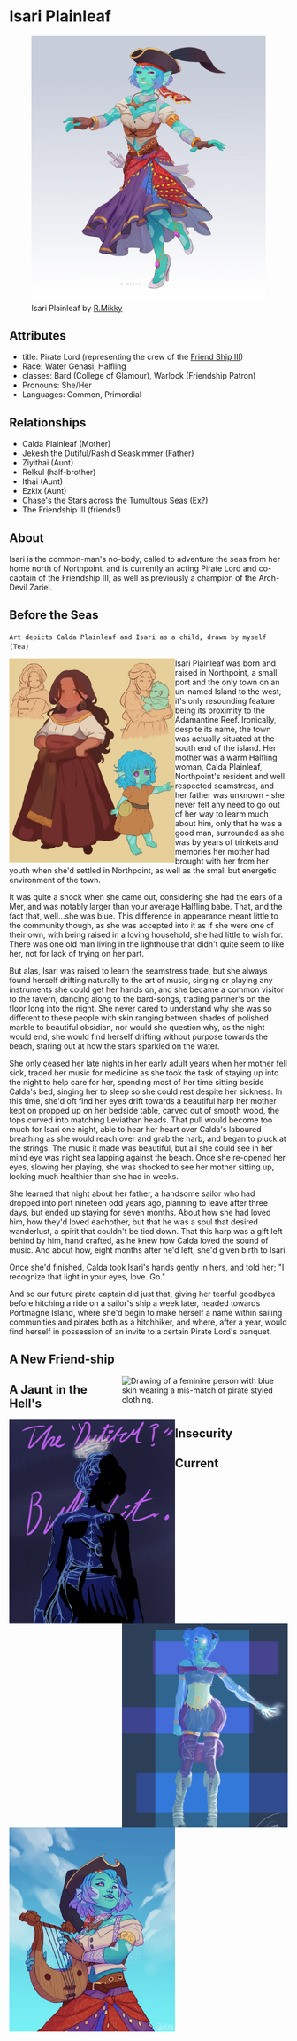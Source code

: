 # Isari Plainleaf

<figure>
  <img src="images/isari-r-mikky.png" alt="Drawing of a feminine person with blue skin wearing Romani-inspired clothing and a black tricorner pirate hat." />
  <figcaption>Isari Plainleaf by <a href="https://linktr.ee/R.Mikky">R.Mikky</a></figcaption>
</figure>

## Attributes

- title: Pirate Lord (representing the crew of the [Friend Ship III](../fleet/friend-ship.md))
- Race: Water Genasi, Halfling
- classes: Bard (College of Glamour), Warlock (Friendship Patron)
- Pronouns: She/Her
- Languages: Common, Primordial

## Relationships

- Calda Plainleaf (Mother)
- Jekesh the Dutiful/Rashid Seaskimmer (Father)
- Ziyithai (Aunt)
- Relkul (half-brother)
- Ithai (Aunt)
- Ezkix (Aunt)
- Chase's the Stars across the Tumultous Seas (Ex?)
- The Friendship III (friends!)

## About

Isari is the common-man's no-body, called to adventure the seas from her home north of Northpoint, and is currently an acting Pirate Lord and co-captain of the Friendship III, as well as previously a champion of the Arch-Devil Zariel.

## Before the Seas

`Art depicts Calda Plainleaf and Isari as a child, drawn by myself (Tea)`

  <img align="left" width="300" src="images/caldaplainleaf-haru.png" alt="Drawing of a warm-skinned short and chubby woman with long brown hair and a dress, beside a blue-skinned child with a yellow dress and blue hair." />

Isari Plainleaf was born and raised in Northpoint, a small port and the only town on an un-named Island to the west, it's only resounding feature being its proximity to the Adamantine Reef. Ironically, despite its name, the town was actually situated at the south end of the island. Her mother was a warm Halfling woman, Calda Plainleaf, Northpoint's resident and well respected seamstress, and her father was unknown - she never felt any need to go out of her way to learm much about him, only that he was a good man, surrounded as she was by years of trinkets and memories her mother had brought with her from her youth when she'd settled in Northpoint, as well as the small but energetic environment of the town.

It was quite a shock when she came out, considering she had the ears of a Mer, and was notably larger than your average Halfling babe. That, and the fact that, well...she was blue. This difference in appearance meant little to the community though, as she was accepted into it as if she were one of their own, with being raised in a loving household, she had little to wish for. There was one old man living in the lighthouse that didn't quite seem to like her, not for lack of trying on her part.

But alas, Isari was raised to learn the seamstress trade, but she always found herself drifting naturally to the art of music, singing or playing any instruments she could get her hands on, and she became a common visitor to the tavern, dancing along to the bard-songs, trading partner's on the floor long into the night. She never cared to understand why she was so different to these people with skin ranging between shades of polished marble to beautiful obsidian, nor would she question why, as the night would end, she would find herself drifting without purpose towards the beach, staring out at how the stars sparkled on the water.

She only ceased her late nights in her early adult years when her mother fell sick, traded her music for medicine as she took the task of staying up into the night to help care for her, spending most of her time sitting beside Calda's bed, singing her to sleep so she could rest despite her sickness. In this time, she'd oft find her eyes drift towards a beautiful harp her mother kept on propped up on her bedside table, carved out of smooth wood, the tops curved into matching Leviathan heads. That pull would become too much for Isari one night, able to hear her heart over Calda's laboured breathing as she would reach over and grab the harb, and began to pluck at the strings. The music it made was beautiful, but all she could see in her mind eye was night sea lapping against the beach. Once she re-opened her eyes, slowing her playing, she was shocked to see her mother sitting up, looking much healthier than she had in weeks.

She learned that night about her father, a handsome sailor who had dropped into port nineteen odd years ago, planning to leave after three days, but ended up staying for seven months. About how she had loved him, how they'd loved eachother, but that he was a soul that desired wanderlust, a spirit that couldn't be tied down. That this harp was a gift left behind by him, hand crafted, as he knew how Calda loved the sound of music. And about how, eight months after he'd left, she'd given birth to Isari.

Once she'd finished, Calda took Isari's hands gently in hers, and told her; "I recognize that light in your eyes, love. Go."

And so our future pirate captain did just that, giving her tearful goodbyes before hitching a ride on a sailor's ship a week later, headed towards Portmagne Island, where she'd begin to make herself a name within sailing communities and pirates both as a hitchhiker, and where, after a year, would find herself in possession of an invite to a certain Pirate Lord's banquet.

## A New Friend-ship

  <img align="right" width="300" src="images/earlyisari-haru.png" alt="Drawing of a feminine person with blue skin wearing a mis-match of pirate styled clothing." />

## A Jaunt in the Hell's

  <img align="left" width="300" src="images/thedutiful-haru.png" alt="Drawing of a feminine person with blue skin wearing a mis-match of pirate styled clothing but a bit crazy this time." />

## Insecurity

  <img align="right" width="300" src="images/genie-haru.png" alt="Drawing of a feminine person with blue skin wearing genie inspired clothing." />

## Current

  <img align="left" width="300" src="images/isari-kaiotisk.png" alt="Drawing of a feminine person with blue skin wearing Romani-inspired clothing and a black tricorner pirate hat." />
